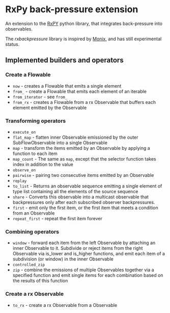 
RxPy back-pressure extension
============================

An extension to the [RxPY](https://github.com/ReactiveX/RxPY) python 
library, that integrates back-pressure into observables.

The *rxbackpressure* library is inspired by [Monix](https://github.com/monix/monix), and has still experimental status. 

Implemented builders and operators
----------------------------------

### Create a Flowable

- `now` - creates a Flowable that emits a single element
- `from_` - create a Flowable that emits each element of an iterable
- `from_iterator` - see `from_`
- `from_rx` - creates a Flowable from a rx Observable that buffers each element emitted by the Observable

### Transforming operators

- `execute_on`
- `flat_map` - flatten inner Observable emissioned by the outer SubFlowObservable into a single Observable
- `map` - transform the items emitted by an Observable by applying a function to each item
- `map_count` - The same as `map`, except that the selector function takes index in addition to the value
- `observe_on`
- `pairwise` - pairing two consecutive items emitted by an Observable
- `replay`
- `to_list` - Returns an observable sequence emitting a single element of type list containing all the elements of the source sequence
- `share` - Converts this observable into a multicast observable that backpressures only after each subscribed
observer backpressures.
- `first` - emit only the first item, or the first item that meets a condition from an Observable
- `repeat_first` - repeat the first item forever


### Combining operators

- `window` - forward each item from the left Observable by attaching an inner Observable to it. Subdivide or reject
items from the right Observable via is_lower and is_higher functions, and emit each item of a subdivision (or window)
in the inner Observable
- `controlled_zip`
- `zip` - combine the emissions of multiple Observables together via a specified function and emit single items for 
each combination based on the results of this function

### Create a rx Observable

- `to_rx` - create a rx Observable from a Observable